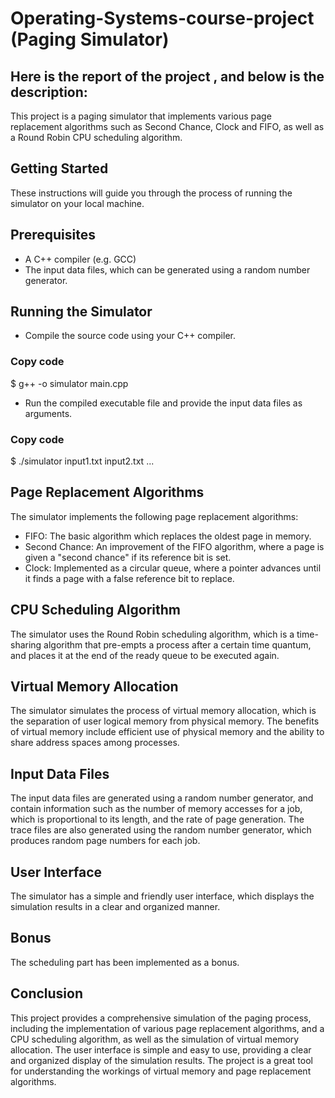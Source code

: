 # Operating-Systems-course-project (Paging Simulator)

## Here is the report of the project , and below is the description:

This project is a paging simulator that implements various page replacement algorithms such as Second Chance, Clock and FIFO, as well as a Round Robin CPU scheduling algorithm.

## Getting Started
These instructions will guide you through the process of running the simulator on your local machine.

## Prerequisites
* A C++ compiler (e.g. GCC)
* The input data files, which can be generated using a random number generator.
## Running the Simulator
* Compile the source code using your C++ compiler.
### Copy code
$ g++ -o simulator main.cpp
* Run the compiled executable file and provide the input data files as arguments.
### Copy code
$ ./simulator input1.txt input2.txt ...

## Page Replacement Algorithms
The simulator implements the following page replacement algorithms:

- FIFO: The basic algorithm which replaces the oldest page in memory.
- Second Chance: An improvement of the FIFO algorithm, where a page is given a "second chance" if its reference bit is set.
- Clock: Implemented as a circular queue, where a pointer advances until it finds a page with a false reference bit to replace.
## CPU Scheduling Algorithm
The simulator uses the Round Robin scheduling algorithm, which is a time-sharing algorithm that pre-empts a process after a certain time quantum, and places it at the end of the ready queue to be executed again.

## Virtual Memory Allocation
The simulator simulates the process of virtual memory allocation, which is the separation of user logical memory from physical memory. The benefits of virtual memory include efficient use of physical memory and the ability to share address spaces among processes.

## Input Data Files
The input data files are generated using a random number generator, and contain information such as the number of memory accesses for a job, which is proportional to its length, and the rate of page generation. The trace files are also generated using the random number generator, which produces random page numbers for each job.

## User Interface
The simulator has a simple and friendly user interface, which displays the simulation results in a clear and organized manner.

## Bonus
The scheduling part has been implemented as a bonus.

## Conclusion
This project provides a comprehensive simulation of the paging process, including the implementation of various page replacement algorithms, and a CPU scheduling algorithm, as well as the simulation of virtual memory allocation. The user interface is simple and easy to use, providing a clear and organized display of the simulation results. The project is a great tool for understanding the workings of virtual memory and page replacement algorithms.

